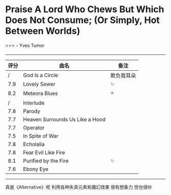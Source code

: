 # Praise A Lord Who Chews But Which Does Not Consume; (Or Simply, Hot Between Worlds)
⭐⭐⭐ - Yves Tumor

---

| 评分  | 曲名                              | 备注    |
| --- | ------------------------------- | ----- |
| /   | God Is a Circle                 | 欺负我耳朵 |
| 7.9 | Lovely Sewer                    | ✨     |
| 8.2 | Meteora Blues                   | ⭐     |
| /   | Interlude                       |       |
| 7.8 | Parody                          |       |
| 7.7 | Heaven Surrounds Us Like a Hood |       |
| 7.7 | Operator                        |       |
| 7.5 | In Spite of War                 |       |
| 7.8 | Echolalia                       |       |
| 7.8 | Fear Evil Like Fire             |       |
| 8.1 | Purified by the Fire            | ✨     |
| 7.6 | Ebony Eye                       |       |

---

真是《Alternative》呢
利用各种失真元素和魔幻效果 很有想象力 但也很吵
